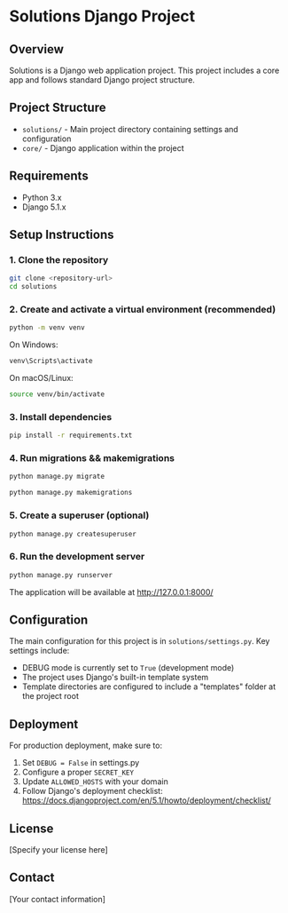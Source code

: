 # Solutions Django Project

## Overview
Solutions is a Django web application project. This project includes a core app and follows standard Django project structure.

## Project Structure
- `solutions/` - Main project directory containing settings and configuration
- `core/` - Django application within the project

## Requirements
- Python 3.x
- Django 5.1.x

## Setup Instructions

### 1. Clone the repository
```bash
git clone <repository-url>
cd solutions
```

### 2. Create and activate a virtual environment (recommended)
```bash
python -m venv venv
```

On Windows:
```bash
venv\Scripts\activate
```

On macOS/Linux:
```bash
source venv/bin/activate
```

### 3. Install dependencies
```bash
pip install -r requirements.txt
```

### 4. Run migrations && makemigrations
```bash
python manage.py migrate
```
```bash
python manage.py makemigrations
```

### 5. Create a superuser (optional)
```bash
python manage.py createsuperuser
```

### 6. Run the development server
```bash
python manage.py runserver
```

The application will be available at http://127.0.0.1:8000/

## Configuration
The main configuration for this project is in `solutions/settings.py`. Key settings include:

- DEBUG mode is currently set to `True` (development mode)
- The project uses Django's built-in template system
- Template directories are configured to include a "templates" folder at the project root

## Deployment
For production deployment, make sure to:
1. Set `DEBUG = False` in settings.py
2. Configure a proper `SECRET_KEY`
3. Update `ALLOWED_HOSTS` with your domain
4. Follow Django's deployment checklist: https://docs.djangoproject.com/en/5.1/howto/deployment/checklist/

## License
[Specify your license here]

## Contact
[Your contact information]
